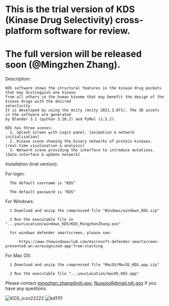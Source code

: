 # This is the trial version of KDS (Kinase Drug Selectivity) cross-platform software for review. 
# The full version will be released soon (@Mingzhen Zhang).

Description:
  
    KDS software shows the structural features in the kinase drug pockets that may distinguish one kinase 
    from all others in the human kinome that may benefit the design of the kinase drugs with the desired 
    selectivity. 
    It is developed by using the Unity (Unity 2021.3.8f1). The 3D assets in the software are generated 
    by Blender 3.1 (python 3.10.2) and PyMol (2.5.2).

    KDS has three scenes:
      1. Splash screen with Login panel. [animation & network initialization]
      2. Kinase scene showing the binary networks of protein kinases. [real-time visulazation & analysis]
      3. Network scene providing the interface to introduce mutations. [data interface & update network]


Installation (trial version):
    
  For login:
  
      The default username is "KDS"
  
      The default password is "KDS"
      
      
  For Windows:
  
      1 Download and unzip the compressed file "Windows/windows_KDS.zip"
      
      2 Run the executable file in "...yourLocation/windows_KDS/KDS_MingzhenZhang.exe"
      
      For windows defender smartscreen, please see:
      
          https://www.thewindowsclub.com/microsoft-defender-smartscreen-prevented-an-unrecognized-app-from-starting
 
  For Mac OS:
 
      1 Download and unzip the compressed file "MacOS/MacOS_KDS.app.zip" 
      
      2 Run the executable file "...yourLocation/macOS_KDS.app"
      
  
          
  Please contact mingzhen.zhang@nih.gov, NussinoR@mail.nih.gov if you have any questions.

![KDS_icon22222](https://user-images.githubusercontent.com/113205192/190409493-3c912ce5-8b3b-4fcf-b7d0-d169617c9ce0.png)
![kd1111](https://user-images.githubusercontent.com/113205192/190409711-29cadacb-9611-4988-8946-4648a91db67d.JPG)



